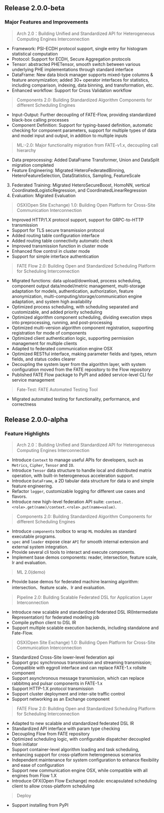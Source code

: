 ## Release 2.0.0-beta
### Major Features and Improvements
> Arch 2.0：Building Unified and Standardized API for Heterogeneous Computing Engines Interconnection
* Framework: PSI-ECDH protocol support, single entry for histogram statistical computation 
* Protocol: Support for ECDH, Secure Aggregation protocols
* Tensor: abstracted PHETensor, smooth switch between various underlying PHE implementations through standard interface
* DataFrame: New data block manager supports mixed-type columns & feature anonymization; added 30+ operator interfaces for statistics, including comparison, indexing, data binning, and transformation, etc.
* Enhanced workflow: Support for Cross Validation workflow

> Components 2.0: Building Standardized Algorithm Components for different Scheduling Engines
* Input-Output: Further decoupling of FATE-Flow, providing standardized black-box calling processes 
* Component Definition: Support for typing-based definition, automatic checking for component parameters, support for multiple types of data and model input and output, in addition to multiple inputs

> ML:-2.0:  Major functionality migration from FATE-v1.x, decoupling call hierarchy 
* Data preprocessing: Added DataFrame Transformer, Union and DataSplit migration completed
* Feature Engineering: Migrated HeteroFederatedBinning, HeteroFeatureSelection, DataStatistics, Sampling, FeatureScale
3. Federated Training: Migrated HeteroSecureBoost, HomoNN, vertical CoordinatedLogisticRegression, and CoordinatedLinearRegression
4. Evaluation: Migrated Evaluation

> OSX(Open Site Exchange) 1.0: Building Open Platform for Cross-Site Communication Interconnection 
* Improved HTTP/1.X protocol support, support for GRPC-to-HTTP transmission 
* Support for TLS secure transmission protocol 
* Added routing table configuration interface 
* Added routing table connectivity automatic check 
* Improved transmission function in cluster mode 
* Enhanced flow control in cluster mode 
* Support for simple interface authentication

> FATE Flow 2.0: Building Open and Standardized Scheduling Platform for Scheduling Interconnection
* Migrated functions: data upload/download, process scheduling, component output data/model/metric management, multi-storage adaptation for models, authentication, authorization, feature anonymization, multi-computing/storage/communication engine adaptation, and system high availability
* Optimized process scheduling, with scheduling separated and customizable, and added priority scheduling
* Optimized algorithm component scheduling, dividing execution steps into preprocessing, running, and post-processing
* Optimized multi-version algorithm component registration, supporting registration for mode of components
* Optimized client authentication logic, supporting permission management for multiple clients
* Adapted to federated communication engine OSX
* Optimized RESTful interface, making parameter fields and types, return fields, and status codes clearer
* Decoupling the system layer from the algorithm layer, with system configuration moved from the FATE repository to the Flow repository
* Published FATE Flow package to PyPI and added service-level CLI for service management

> Fate-Test: FATE Automated Testing Tool
* Migrated automated testing for functionality, performance, and correctness


## Release 2.0.0-alpha
### Feature Highlights
> Arch 2.0：Building Unified and Standardized API for Heterogeneous Computing Engines Interconnection
* Introduce `Context` to manage useful APIs for developers, such as `Metrics`, `Cipher`, `Tensor` and `IO`.
* Introduce `Tensor` data structure to handle local and distributed matrix operation, with built-in heterogeneous acceleration support. 
* Introduce `DataFrame`, a 2D tabular data structure for data io and simple feature engineering.
* Refactor `logger`, customizable logging for different use cases and flavors.
* Introduce new high-level federation API suite: `context.<role>.get(name)/context.<role>.put(name=value)`.

> Components 2.0: Building Standardized Algorithm Components for different Scheduling Engines
* Introduce `components` toolbox to wrap `ML` modules as standard executable programs.
* `spec` and `loader` expose clear `API` for smooth internal extension and external system integration. 
* Provide several cli tools to interact and execute components.
* Implement base demos components: reader, intersection, feature scale, lr and evaluation. 

> ML 2.0(demo)
* Provide base demos for federated machine learning algorithm: intersection、feature scale、lr and evaluation.

> Pipeline 2.0: Building Scalable Federated DSL for Application Layer Interconnection
* Introduce new scalable and standardized federated DSL IR(Intermediate Representation) for federated modeling job
* Compile python client to DSL IR
* Support multiple scalable execution backends, including standalone and Fate-Flow.

> OSX(Open Site Exchange) 1.0: Building Open Platform for Cross-Site Communication Interconnection
* Standardized Cross-Site lower-level federation api
* Support grpc synchronous transmission and streaming transmission; Compatible with eggroll interface and can replace FATE-1.x rollsite component
* Support asynchronous message transmission, which can replace rabbitmq and pulsar components in FATE-1.x
* Support HTTP-1.X protocol transmission
* Support cluster deployment and inter-site traffic control
* Support networking as an Exchange component

> FATE Flow 2.0: Building Open and Standardized Scheduling Platform for Scheduling Interconnection
* Adapted to new scalable and standardized federated DSL IR
* Standardized API interface with param type checking 
* Decoupling Flow from FATE repository 
* Optimized scheduling logic, with configurable dispatcher decoupled from initiator
* Support container-level algorithm loading and task scheduling, enhancing support for cross-platform heterogeneous scenarios
* Independent maintenance for system configuration to enhance flexibility and ease of configuration
* Support new communication engine OSX, while compatible with all engines from Flow 1.X
* Introduce OFX(Open Flow Exchange) module: encapsulated scheduling client to allow cross-platform scheduling

> Deploy
* Support installing from PyPI
